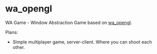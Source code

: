 # wa_opengl
WA Game - Window Abstraction Game based on [wa_opengl](https://github.com/laxyyza/wa_opengl).

Plans:
* Simple multiplayer game, server-client. Where you can shoot each other.
